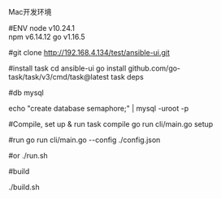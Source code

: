 Mac开发环境


#ENV 
node v10.24.1   
npm  v6.14.12
go   v1.16.5

#git clone
http://192.168.4.134/test/ansible-ui.git

#install task
cd ansible-ui
go install github.com/go-task/task/v3/cmd/task@latest
task deps

#db mysql

echo "create database semaphore;" | mysql -uroot -p

#Compile, set up & run
task compile
go run cli/main.go setup

#run
go run cli/main.go --config ./config.json

#or
./run.sh

#build

./build.sh
